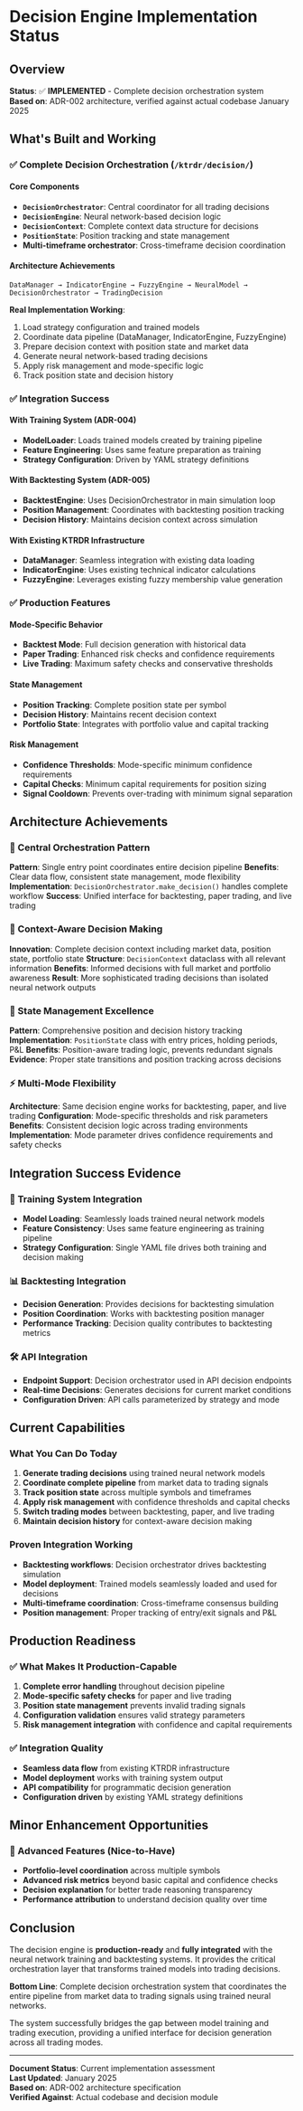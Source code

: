 # Decision Engine Implementation Status

## Overview
**Status**: ✅ **IMPLEMENTED** - Complete decision orchestration system  
**Based on**: ADR-002 architecture, verified against actual codebase January 2025

## What's Built and Working

### ✅ Complete Decision Orchestration (`/ktrdr/decision/`)

#### Core Components
- **`DecisionOrchestrator`**: Central coordinator for all trading decisions
- **`DecisionEngine`**: Neural network-based decision logic
- **`DecisionContext`**: Complete context data structure for decisions
- **`PositionState`**: Position tracking and state management
- **Multi-timeframe orchestrator**: Cross-timeframe decision coordination

#### Architecture Achievements
```
DataManager → IndicatorEngine → FuzzyEngine → NeuralModel → DecisionOrchestrator → TradingDecision
```

**Real Implementation Working**:
1. Load strategy configuration and trained models
2. Coordinate data pipeline (DataManager, IndicatorEngine, FuzzyEngine)
3. Prepare decision context with position state and market data
4. Generate neural network-based trading decisions
5. Apply risk management and mode-specific logic
6. Track position state and decision history

### ✅ Integration Success

#### With Training System (ADR-004)
- **ModelLoader**: Loads trained models created by training pipeline
- **Feature Engineering**: Uses same feature preparation as training
- **Strategy Configuration**: Driven by YAML strategy definitions

#### With Backtesting System (ADR-005)
- **BacktestEngine**: Uses DecisionOrchestrator in main simulation loop
- **Position Management**: Coordinates with backtesting position tracking
- **Decision History**: Maintains decision context across simulation

#### With Existing KTRDR Infrastructure
- **DataManager**: Seamless integration with existing data loading
- **IndicatorEngine**: Uses existing technical indicator calculations
- **FuzzyEngine**: Leverages existing fuzzy membership value generation

### ✅ Production Features

#### Mode-Specific Behavior
- **Backtest Mode**: Full decision generation with historical data
- **Paper Trading**: Enhanced risk checks and confidence requirements
- **Live Trading**: Maximum safety checks and conservative thresholds

#### State Management
- **Position Tracking**: Complete position state per symbol
- **Decision History**: Maintains recent decision context
- **Portfolio State**: Integrates with portfolio value and capital tracking

#### Risk Management
- **Confidence Thresholds**: Mode-specific minimum confidence requirements
- **Capital Checks**: Minimum capital requirements for position sizing
- **Signal Cooldown**: Prevents over-trading with minimum signal separation

## Architecture Achievements

### 🎯 Central Orchestration Pattern
**Pattern**: Single entry point coordinates entire decision pipeline
**Benefits**: Clear data flow, consistent state management, mode flexibility
**Implementation**: `DecisionOrchestrator.make_decision()` handles complete workflow
**Success**: Unified interface for backtesting, paper trading, and live trading

### 🔧 Context-Aware Decision Making
**Innovation**: Complete decision context including market data, position state, portfolio state
**Structure**: `DecisionContext` dataclass with all relevant information
**Benefits**: Informed decisions with full market and portfolio awareness
**Result**: More sophisticated trading decisions than isolated neural network outputs

### 💾 State Management Excellence
**Pattern**: Comprehensive position and decision history tracking
**Implementation**: `PositionState` class with entry prices, holding periods, P&L
**Benefits**: Position-aware trading logic, prevents redundant signals
**Evidence**: Proper state transitions and position tracking across decisions

### ⚡ Multi-Mode Flexibility
**Architecture**: Same decision engine works for backtesting, paper, and live trading
**Configuration**: Mode-specific thresholds and risk parameters
**Benefits**: Consistent decision logic across trading environments
**Implementation**: Mode parameter drives confidence requirements and safety checks

## Integration Success Evidence

### 🔌 Training System Integration
- **Model Loading**: Seamlessly loads trained neural network models
- **Feature Consistency**: Uses same feature engineering as training pipeline
- **Strategy Configuration**: Single YAML file drives both training and decision making

### 📊 Backtesting Integration
- **Decision Generation**: Provides decisions for backtesting simulation
- **Position Coordination**: Works with backtesting position manager
- **Performance Tracking**: Decision quality contributes to backtesting metrics

### 🛠️ API Integration
- **Endpoint Support**: Decision orchestrator used in API decision endpoints
- **Real-time Decisions**: Generates decisions for current market conditions
- **Configuration Driven**: API calls parameterized by strategy and mode

## Current Capabilities

### What You Can Do Today
1. **Generate trading decisions** using trained neural network models
2. **Coordinate complete pipeline** from market data to trading signals
3. **Track position state** across multiple symbols and timeframes
4. **Apply risk management** with confidence thresholds and capital checks
5. **Switch trading modes** between backtesting, paper, and live trading
6. **Maintain decision history** for context-aware decision making

### Proven Integration Working
- **Backtesting workflows**: Decision orchestrator drives backtesting simulation
- **Model deployment**: Trained models seamlessly loaded and used for decisions
- **Multi-timeframe coordination**: Cross-timeframe consensus building
- **Position management**: Proper tracking of entry/exit signals and P&L

## Production Readiness

### ✅ What Makes It Production-Capable
1. **Complete error handling** throughout decision pipeline
2. **Mode-specific safety checks** for paper and live trading
3. **Position state management** prevents invalid trading signals
4. **Configuration validation** ensures valid strategy parameters
5. **Risk management integration** with confidence and capital requirements

### ✅ Integration Quality
- **Seamless data flow** from existing KTRDR infrastructure
- **Model deployment** works with training system output
- **API compatibility** for programmatic decision generation
- **Configuration driven** by existing YAML strategy definitions

## Minor Enhancement Opportunities

### 🚧 Advanced Features (Nice-to-Have)
- **Portfolio-level coordination** across multiple symbols
- **Advanced risk metrics** beyond basic capital and confidence checks
- **Decision explanation** for better trade reasoning transparency
- **Performance attribution** to understand decision quality over time

## Conclusion

The decision engine is **production-ready** and **fully integrated** with the neural network training and backtesting systems. It provides the critical orchestration layer that transforms trained models into trading decisions.

**Bottom Line**: Complete decision orchestration system that coordinates the entire pipeline from market data to trading signals using trained neural networks.

The system successfully bridges the gap between model training and trading execution, providing a unified interface for decision generation across all trading modes.

---

**Document Status**: Current implementation assessment  
**Last Updated**: January 2025  
**Based on**: ADR-002 architecture specification  
**Verified Against**: Actual codebase and decision module